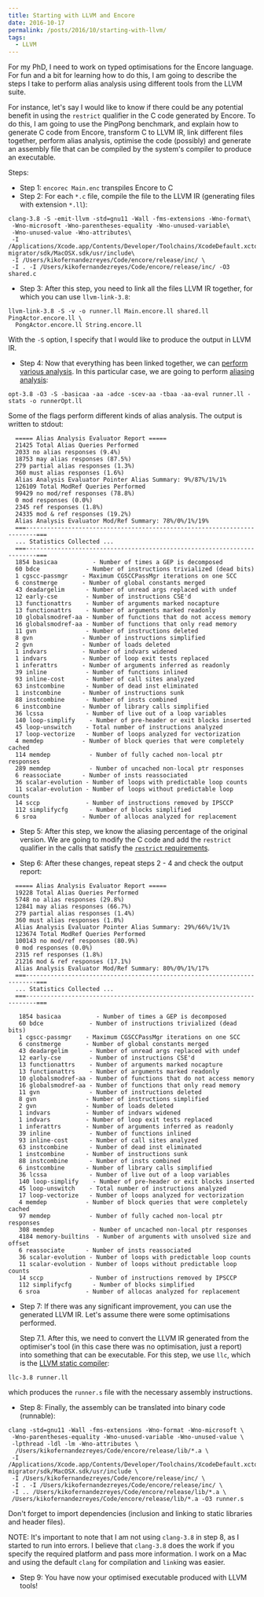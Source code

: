 ```yaml
---
title: Starting with LLVM and Encore
date: 2016-10-17
permalink: /posts/2016/10/starting-with-llvm/
tags:
  - LLVM
---
```


For my PhD, I need to work on typed optimisations for the Encore language.
For fun and a bit for learning how to do this, I am going to describe
the steps I take to perform alias analysis using different tools from
the LLVM suite.

For instance, let's say I would like to know if there could be any potential
benefit in using the `restrict` qualifier in the C code generated by Encore.
To do this, I am going to use the PingPong benchmark, and explain how to generate C
code from Encore, transform C to LLVM IR, link different files together, perform alias
analysis, optimise the code (possibly) and generate an assembly file that
can be compiled by the system's compiler to produce an executable.

Steps:

* Step 1: `encorec Main.enc` transpiles Encore to C
* Step 2: For each `*.c` file, compile the file to the LLVM IR (generating files with extension `*.ll`):

```
clang-3.8 -S -emit-llvm -std=gnu11 -Wall -fms-extensions -Wno-format\
 -Wno-microsoft -Wno-parentheses-equality -Wno-unused-variable\
 -Wno-unused-value -Wno-attributes\
 -I /Applications/Xcode.app/Contents/Developer/Toolchains/XcodeDefault.xctoolchain/usr/lib/swift-migrator/sdk/MacOSX.sdk/usr/include\
 -I /Users/kikofernandezreyes/Code/encore/release/inc/ \
 -I . -I /Users/kikofernandezreyes/Code/encore/release/inc/ -O3 shared.c
```

* Step 3: After this step, you need to link all the files LLVM IR together,
for which you can use `llvm-link-3.8`:

```
llvm-link-3.8 -S -v -o runner.ll Main.encore.ll shared.ll PingActor.encore.ll \
  PongActor.encore.ll String.encore.ll
```

  With the `-S` option, I specify that I would like to produce the output in LLVM IR.

* Step 4: Now that everything has been linked together, we can [perform various
analysis](http://llvm.org/docs/CommandGuide/opt.html). In this particular case, we are going to perform [aliasing analysis](http://llvm.org/docs/AliasAnalysis.html):

```
opt-3.8 -O3 -S -basicaa -aa -adce -scev-aa -tbaa -aa-eval runner.ll -stats -o runnerOpt.ll
```

  Some of the flags perform different kinds of alias analysis. The output is
written to stdout:

```    
  ===== Alias Analysis Evaluator Report =====
  21425 Total Alias Queries Performed
  2033 no alias responses (9.4%)
  18753 may alias responses (87.5%)
  279 partial alias responses (1.3%)
  360 must alias responses (1.6%)
  Alias Analysis Evaluator Pointer Alias Summary: 9%/87%/1%/1%
  126109 Total ModRef Queries Performed
  99429 no mod/ref responses (78.8%)
  0 mod responses (0.0%)
  2345 ref responses (1.8%)
  24335 mod & ref responses (19.2%)
  Alias Analysis Evaluator Mod/Ref Summary: 78%/0%/1%/19%
  ===-------------------------------------------------------------------------===
  ... Statistics Collected ...
  ===-------------------------------------------------------------------------===
  1854 basicaa          - Number of times a GEP is decomposed
  60 bdce             - Number of instructions trivialized (dead bits)
  1 cgscc-passmgr    - Maximum CGSCCPassMgr iterations on one SCC
  6 constmerge       - Number of global constants merged
  43 deadargelim      - Number of unread args replaced with undef
  12 early-cse        - Number of instructions CSE'd
  13 functionattrs    - Number of arguments marked nocapture
  13 functionattrs    - Number of arguments marked readonly
  10 globalsmodref-aa - Number of functions that do not access memory
  16 globalsmodref-aa - Number of functions that only read memory
  11 gvn              - Number of instructions deleted
  8 gvn              - Number of instructions simplified
  2 gvn              - Number of loads deleted
  1 indvars          - Number of indvars widened
  1 indvars          - Number of loop exit tests replaced
  1 inferattrs       - Number of arguments inferred as readonly
  39 inline           - Number of functions inlined
  93 inline-cost      - Number of call sites analyzed
  63 instcombine      - Number of dead inst eliminated
  1 instcombine      - Number of instructions sunk
  88 instcombine      - Number of insts combined
  6 instcombine      - Number of library calls simplified
  36 lcssa            - Number of live out of a loop variables
  140 loop-simplify    - Number of pre-header or exit blocks inserted
  45 loop-unswitch    - Total number of instructions analyzed
  17 loop-vectorize   - Number of loops analyzed for vectorization
  4 memdep           - Number of block queries that were completely cached
  114 memdep           - Number of fully cached non-local ptr responses
  289 memdep           - Number of uncached non-local ptr responses
  6 reassociate      - Number of insts reassociated
  36 scalar-evolution - Number of loops with predictable loop counts
  11 scalar-evolution - Number of loops without predictable loop counts
  14 sccp             - Number of instructions removed by IPSCCP
  112 simplifycfg      - Number of blocks simplified
  6 sroa             - Number of allocas analyzed for replacement
```

* Step 5: After this step, we know the aliasing percentage of the original version.
We are going to modify the C code and add the `restrict` qualifier in the
calls that satisfy the [`restrict` requirements](http://www.open-std.org/jtc1/sc22/wg14/www/docs/n1256.pdf).

* Step 6: After these changes, repeat steps 2 - 4 and check the output report:


```
  ===== Alias Analysis Evaluator Report =====
  19228 Total Alias Queries Performed
  5748 no alias responses (29.8%)
  12841 may alias responses (66.7%)
  279 partial alias responses (1.4%)
  360 must alias responses (1.8%)
  Alias Analysis Evaluator Pointer Alias Summary: 29%/66%/1%/1%
  123674 Total ModRef Queries Performed
  100143 no mod/ref responses (80.9%)
  0 mod responses (0.0%)
  2315 ref responses (1.8%)
  21216 mod & ref responses (17.1%)
  Alias Analysis Evaluator Mod/Ref Summary: 80%/0%/1%/17%
  ===-------------------------------------------------------------------------===
  ... Statistics Collected ...
  ===-------------------------------------------------------------------------===

   1854 basicaa          - Number of times a GEP is decomposed
   60 bdce             - Number of instructions trivialized (dead bits)
   1 cgscc-passmgr    - Maximum CGSCCPassMgr iterations on one SCC
   6 constmerge       - Number of global constants merged
   43 deadargelim      - Number of unread args replaced with undef
   12 early-cse        - Number of instructions CSE'd
   13 functionattrs    - Number of arguments marked nocapture
   13 functionattrs    - Number of arguments marked readonly
   10 globalsmodref-aa - Number of functions that do not access memory
   16 globalsmodref-aa - Number of functions that only read memory
   11 gvn              - Number of instructions deleted
   8 gvn              - Number of instructions simplified
   2 gvn              - Number of loads deleted
   1 indvars          - Number of indvars widened
   1 indvars          - Number of loop exit tests replaced
   1 inferattrs       - Number of arguments inferred as readonly
   39 inline           - Number of functions inlined
   93 inline-cost      - Number of call sites analyzed
   63 instcombine      - Number of dead inst eliminated
   1 instcombine      - Number of instructions sunk
   88 instcombine      - Number of insts combined
   6 instcombine      - Number of library calls simplified
   36 lcssa            - Number of live out of a loop variables
   140 loop-simplify    - Number of pre-header or exit blocks inserted
   45 loop-unswitch    - Total number of instructions analyzed
   17 loop-vectorize   - Number of loops analyzed for vectorization
   4 memdep           - Number of block queries that were completely cached
   97 memdep           - Number of fully cached non-local ptr responses
   308 memdep           - Number of uncached non-local ptr responses
   4184 memory-builtins  - Number of arguments with unsolved size and offset
   6 reassociate      - Number of insts reassociated
   36 scalar-evolution - Number of loops with predictable loop counts
   11 scalar-evolution - Number of loops without predictable loop counts
   14 sccp             - Number of instructions removed by IPSCCP
   112 simplifycfg      - Number of blocks simplified
   6 sroa             - Number of allocas analyzed for replacement

```
* Step 7: If there was any significant improvement, you can use the generated
LLVM IR. Let's assume there were some optimisations performed.

    Step 7.1. After this, we need to convert the LLVM IR generated from the
optimiser's tool (in this case there was no optimisation, just a report)
into something that can be executable. For this step, we use `llc`, which is
the [LLVM static compiler](http://llvm.org/docs/CommandGuide/llc.html):

```
llc-3.8 runner.ll
```

which produces the `runner.s` file with the necessary assembly instructions.

* Step 8: Finally, the assembly can be translated into binary code (runnable):

```
clang -std=gnu11 -Wall -fms-extensions -Wno-format -Wno-microsoft \
 -Wno-parentheses-equality -Wno-unused-variable -Wno-unused-value \
 -lpthread -ldl -lm -Wno-attributes \
  /Users/kikofernandezreyes/Code/encore/release/lib/*.a \
 -I /Applications/Xcode.app/Contents/Developer/Toolchains/XcodeDefault.xctoolchain/usr/lib/swift-migrator/sdk/MacOSX.sdk/usr/include \
 -I /Users/kikofernandezreyes/Code/encore/release/inc/ \
 -I . -I /Users/kikofernandezreyes/Code/encore/release/inc/ \
 -I .. /Users/kikofernandezreyes/Code/encore/release/lib/*.a \
 /Users/kikofernandezreyes/Code/encore/release/lib/*.a -O3 runner.s
```

Don't forget to import dependencies
(inclusion and linking to static libraries and header files).

NOTE: It's important to note that I am not using `clang-3.8` in step 8,
as I started to run into errors. I believe that `clang-3.8` does the work
if you specify the required platform and pass more information. I work
on a Mac and using the default `clang` for compilation and `link`ing was
easier.

* Step 9: You have now your optimised executable produced with LLVM tools!
